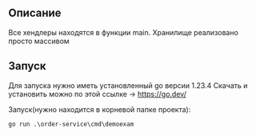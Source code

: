 ## Описание
Все хендлеры находятся в функции main.
Хранилище реализовано просто массивом


## Запуск
Для запуска нужно иметь установленный go версии 1.23.4
Скачать и установить можно по этой ссылке -> https://go.dev/

Запуск(нужно находится в корневой папке проекта):
```
go run .\order-service\cmd\demoexam
```
